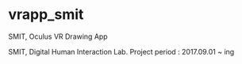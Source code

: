 # vrapp_smit
SMIT, Oculus VR Drawing App

SMIT, Digital Human Interaction Lab. Project <CRSF Based Co-Working VR Application Development>
period : 2017.09.01 ~ ing
